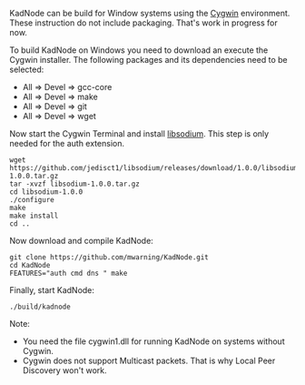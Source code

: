 KadNode can be build for Window systems using the [Cygwin](http://www.cygwin.com/) environment.
These instruction do not include packaging. That's work in progress for now.

To build KadNode on Windows you need to download an execute the Cygwin installer.
The following packages and its dependencies need to be selected:

* All => Devel => gcc-core
* All => Devel => make
* All => Devel => git
* All => Devel => wget

Now start the Cygwin Terminal and install [libsodium](https://github.com/jedisct1/libsodium).
This step is only needed for the auth extension.

```
wget https://github.com/jedisct1/libsodium/releases/download/1.0.0/libsodium-1.0.0.tar.gz
tar -xvzf libsodium-1.0.0.tar.gz
cd libsodium-1.0.0
./configure
make
make install
cd ..
```

Now download and compile KadNode:

```
git clone https://github.com/mwarning/KadNode.git
cd KadNode
FEATURES="auth cmd dns " make
```

Finally, start KadNode:

```
./build/kadnode
```

Note:
* You need the file cygwin1.dll for running KadNode on systems without Cygwin.
* Cygwin does not support Multicast packets. That is why Local Peer Discovery won't work.
